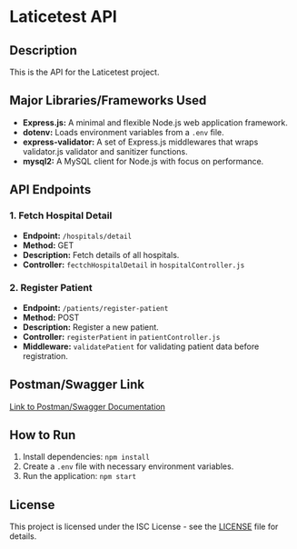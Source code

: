# Laticetest API

## Description
This is the API for the Laticetest project.

## Major Libraries/Frameworks Used
- **Express.js:** A minimal and flexible Node.js web application framework.
- **dotenv:** Loads environment variables from a `.env` file.
- **express-validator:** A set of Express.js middlewares that wraps validator.js validator and sanitizer functions.
- **mysql2:** A MySQL client for Node.js with focus on performance.

## API Endpoints

### 1. Fetch Hospital Detail
- **Endpoint:** `/hospitals/detail`
- **Method:** GET
- **Description:** Fetch details of all hospitals.
- **Controller:** `fectchHospitalDetail` in `hospitalController.js`

### 2. Register Patient
- **Endpoint:** `/patients/register-patient`
- **Method:** POST
- **Description:** Register a new patient.
- **Controller:** `registerPatient` in `patientController.js`
- **Middleware:** `validatePatient` for validating patient data before registration.

## Postman/Swagger Link
[Link to Postman/Swagger Documentation](<provide link here>)

## How to Run
1. Install dependencies: `npm install`
2. Create a `.env` file with necessary environment variables.
3. Run the application: `npm start`

## License
This project is licensed under the ISC License - see the [LICENSE](LICENSE) file for details.
